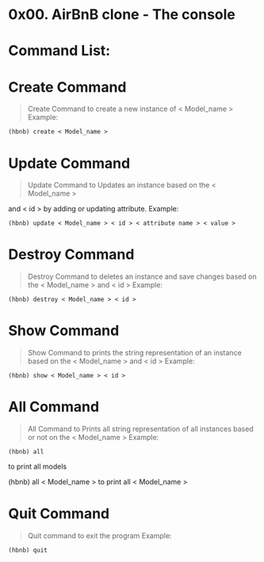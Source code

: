 
# 0x00. AirBnB clone - The console


# Command List:
# Create Command
> Create Command to create a new instance of < Model_name >
Example:

    (hbnb) create < Model_name >

# Update Command
>Update Command to Updates an instance based on the < Model_name >

and < id > by adding or updating attribute.
Example:

    (hbnb) update < Model_name > < id > < attribute name > < value >

# Destroy Command
>Destroy Command to deletes an instance and save changes
based on the < Model_name > and < id >
Example:

    (hbnb) destroy < Model_name > < id >

# Show Command
>Show Command to prints the string representation of an
instance based on the < Model_name > and < id >
Example:

    (hbnb) show < Model_name > < id >

# All Command
>All Command to Prints all string representation of all
instances based or not on the < Model_name >
Example:

    (hbnb) all
to print all models

(hbnb) all < Model_name >
to print all < Model_name >

# Quit Command
> Quit command to exit the program
Example:

    (hbnb) quit
